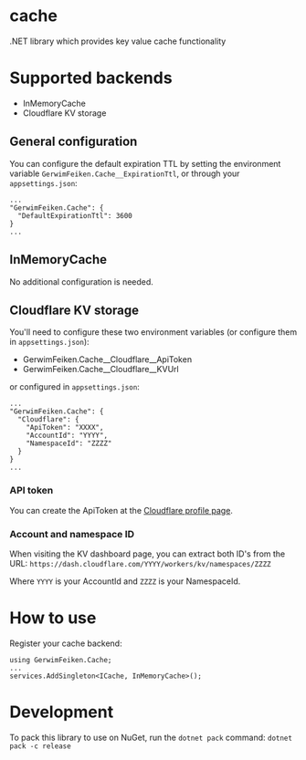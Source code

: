 # cache
.NET library which provides key value cache functionality

# Supported backends
* InMemoryCache
* Cloudflare KV storage

## General configuration
You can configure the default expiration TTL by setting the environment variable `GerwimFeiken.Cache__ExpirationTtl`, or through your `appsettings.json`:

```
...
"GerwimFeiken.Cache": {
  "DefaultExpirationTtl": 3600
}
...
```
## InMemoryCache
No additional configuration is needed.

## Cloudflare KV storage
You'll need to configure these two environment variables (or configure them in `appsettings.json`):
* GerwimFeiken.Cache__Cloudflare__ApiToken
* GerwimFeiken.Cache__Cloudflare__KVUrl

or configured in `appsettings.json`:
```
...
"GerwimFeiken.Cache": {
  "Cloudflare": {
    "ApiToken": "XXXX",
    "AccountId": "YYYY",
    "NamespaceId": "ZZZZ"
  }
}
...
```

### API token
You can create the ApiToken at the [Cloudflare profile page](https://dash.cloudflare.com/profile/api-tokens). 

### Account and namespace ID
When visiting the KV dashboard page, you can extract both ID's from the URL:
`https://dash.cloudflare.com/YYYY/workers/kv/namespaces/ZZZZ`

Where `YYYY` is your AccountId and `ZZZZ` is your NamespaceId.


# How to use
Register your cache backend:

```
using GerwimFeiken.Cache;
...
services.AddSingleton<ICache, InMemoryCache>();
```

# Development
To pack this library to use on NuGet, run the `dotnet pack` command:
`dotnet pack -c release`